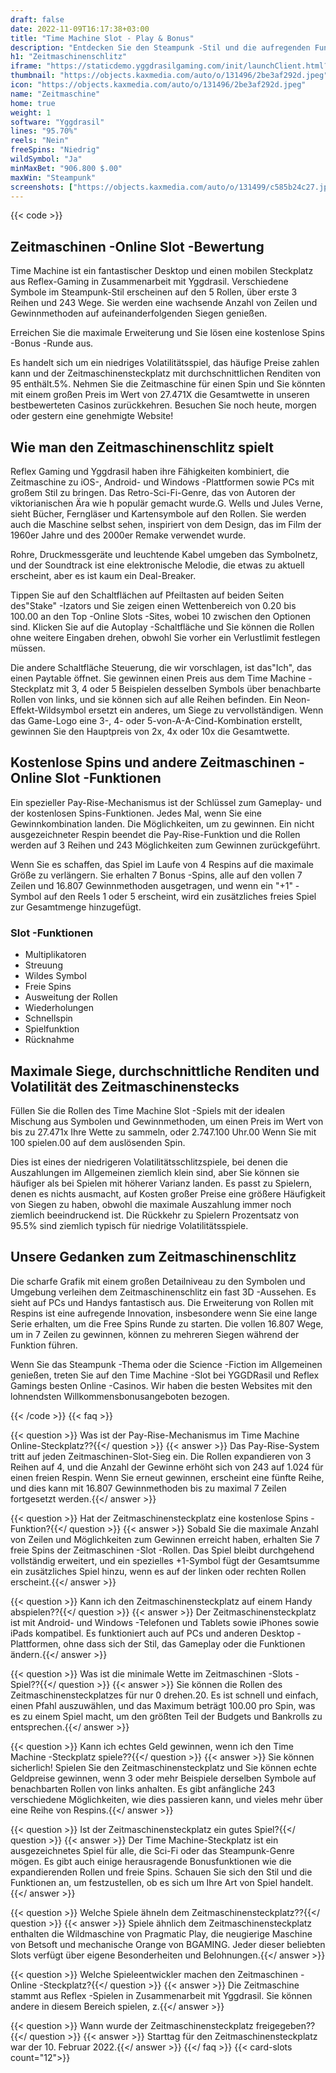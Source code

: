 ```yaml
---
draft: false
date: 2022-11-09T16:17:38+03:00
title: "Time Machine Slot - Play & Bonus"
description: "Entdecken Sie den Steampunk -Stil und die aufregenden Funktionen des Time Machine Online Slot in unserer vollständigen Bewertung. Wir sehen auch, wo wir mit dem besten Casino -Bonus spielen können."
h1: "Zeitmaschinenschlitz"
iframe: "https://staticdemo.yggdrasilgaming.com/init/launchClient.html?gameid=10069&lang=en&currency=EUR&org=Demo&key=&fullscreen=yes"
thumbnail: "https://objects.kaxmedia.com/auto/o/131496/2be3af292d.jpeg"
icon: "https://objects.kaxmedia.com/auto/o/131496/2be3af292d.jpeg"
name: "Zeitmaschine"
home: true
weight: 1
software: "Yggdrasil"
lines: "95.70%"
reels: "Nein"
freeSpins: "Niedrig"
wildSymbol: "Ja"
minMaxBet: "906.800 $.00"
maxWin: "Steampunk"
screenshots: ["https://objects.kaxmedia.com/auto/o/131499/c585b24c27.jpeg"]
---
```


{{< code >}}<h2>Zeitmaschinen -Online Slot -Bewertung</h2><p>Time Machine ist ein fantastischer Desktop und einen mobilen Steckplatz aus Reflex-Gaming in Zusammenarbeit mit Yggdrasil. Verschiedene Symbole im Steampunk-Stil erscheinen auf den 5 Rollen, über erste 3 Reihen und 243 Wege. Sie werden eine wachsende Anzahl von Zeilen und Gewinnmethoden auf aufeinanderfolgenden Siegen genießen.</p><p>Erreichen Sie die maximale Erweiterung und Sie lösen eine kostenlose Spins -Bonus -Runde aus.</p><p>Es handelt sich um ein niedriges Volatilitätsspiel, das häufige Preise zahlen kann und der Zeitmaschinensteckplatz mit durchschnittlichen Renditen von 95 enthält.5%. Nehmen Sie die Zeitmaschine für einen Spin und Sie könnten mit einem großen Preis im Wert von 27.471X die Gesamtwette in unseren bestbewerteten Casinos zurückkehren. Besuchen Sie noch heute, morgen oder gestern eine genehmigte Website!</p><h2>Wie man den Zeitmaschinenschlitz spielt</h2><p>Reflex Gaming und Yggdrasil haben ihre Fähigkeiten kombiniert, die Zeitmaschine zu iOS-, Android- und Windows -Plattformen sowie PCs mit großem Stil zu bringen. Das Retro-Sci-Fi-Genre, das von Autoren der viktorianischen Ära wie h populär gemacht wurde.G. Wells und Jules Verne, sieht Bücher, Ferngläser und Kartensymbole auf den Rollen. Sie werden auch die Maschine selbst sehen, inspiriert von dem Design, das im Film der 1960er Jahre und des 2000er Remake verwendet wurde.</p><p>Rohre, Druckmessgeräte und leuchtende Kabel umgeben das Symbolnetz, und der Soundtrack ist eine elektronische Melodie, die etwas zu aktuell erscheint, aber es ist kaum ein Deal-Breaker.</p><p>Tippen Sie auf den Schaltflächen auf Pfeiltasten auf beiden Seiten des"Stake" -Izators und Sie zeigen einen Wettenbereich von 0.20 bis 100.00 an den Top -Online Slots -Sites, wobei 10 zwischen den Optionen sind. Klicken Sie auf die Autoplay -Schaltfläche und Sie können die Rollen ohne weitere Eingaben drehen, obwohl Sie vorher ein Verlustlimit festlegen müssen.</p><p>Die andere Schaltfläche Steuerung, die wir vorschlagen, ist das"Ich", das einen Paytable öffnet. Sie gewinnen einen Preis aus dem Time Machine -Steckplatz mit 3, 4 oder 5 Beispielen desselben Symbols über benachbarte Rollen von links, und sie können sich auf alle Reihen befinden. Ein Neon-Effekt-Wildsymbol ersetzt ein anderes, um Siege zu vervollständigen. Wenn das Game-Logo eine 3-, 4- oder 5-von-A-A-Cind-Kombination erstellt, gewinnen Sie den Hauptpreis von 2x, 4x oder 10x die Gesamtwette.</p><h2>Kostenlose Spins und andere Zeitmaschinen -Online Slot -Funktionen</h2><p>Ein spezieller Pay-Rise-Mechanismus ist der Schlüssel zum Gameplay- und der kostenlosen Spins-Funktionen. Jedes Mal, wenn Sie eine Gewinnkombination landen. Die Möglichkeiten, um zu gewinnen. Ein nicht ausgezeichneter Respin beendet die Pay-Rise-Funktion und die Rollen werden auf 3 Reihen und 243 Möglichkeiten zum Gewinnen zurückgeführt.</p><p>Wenn Sie es schaffen, das Spiel im Laufe von 4 Respins auf die maximale Größe zu verlängern. Sie erhalten 7 Bonus -Spins, alle auf den vollen 7 Zeilen und 16.807 Gewinnmethoden ausgetragen, und wenn ein "+1" -Symbol auf den Reels 1 oder 5 erscheint, wird ein zusätzliches freies Spiel zur Gesamtmenge hinzugefügt.</p><h3>
Slot -Funktionen</h3><ul>
<li></span>
Multiplikatoren</li>
<li></span>
Streuung</li>
<li></span>
Wildes Symbol</li>
<li></span>
Freie Spins</li>
<li></span>
Ausweitung der Rollen</li>
<li></span>
Wiederholungen</li>
<li></span>
Schnellspin</li>
<li></span>
Spielfunktion</li>
<li></span>
Rücknahme</li></ul><h2>Maximale Siege, durchschnittliche Renditen und Volatilität des Zeitmaschinenstecks</h2><p>Füllen Sie die Rollen des Time Machine Slot -Spiels mit der idealen Mischung aus Symbolen und Gewinnmethoden, um einen Preis im Wert von bis zu 27.471x Ihre Wette zu sammeln, oder 2.747.100 Uhr.00 Wenn Sie mit 100 spielen.00 auf dem auslösenden Spin.</p><p>Dies ist eines der niedrigeren Volatilitätsschlitzspiele, bei denen die Auszahlungen im Allgemeinen ziemlich klein sind, aber Sie können sie häufiger als bei Spielen mit höherer Varianz landen. Es passt zu Spielern, denen es nichts ausmacht, auf Kosten großer Preise eine größere Häufigkeit von Siegen zu haben, obwohl die maximale Auszahlung immer noch ziemlich beeindruckend ist. Die Rückkehr zu Spielern Prozentsatz von 95.5% sind ziemlich typisch für niedrige Volatilitätsspiele.</p><h2>Unsere Gedanken zum Zeitmaschinenschlitz</h2><p>Die scharfe Grafik mit einem großen Detailniveau zu den Symbolen und Umgebung verleihen dem Zeitmaschinenschlitz ein fast 3D -Aussehen. Es sieht auf PCs und Handys fantastisch aus. Die Erweiterung von Rollen mit Respins ist eine aufregende Innovation, insbesondere wenn Sie eine lange Serie erhalten, um die Free Spins Runde zu starten. Die vollen 16.807 Wege, um in 7 Zeilen zu gewinnen, können zu mehreren Siegen während der Funktion führen.</p><p>Wenn Sie das Steampunk -Thema oder die Science -Fiction im Allgemeinen genießen, treten Sie auf den Time Machine -Slot bei YGGDRasil und Reflex Gamings besten Online -Casinos. Wir haben die besten Websites mit den lohnendsten Willkommensbonusangeboten bezogen.</p>
{{< /code >}}
{{< faq >}}

{{< question >}} Was ist der Pay-Rise-Mechanismus im Time Machine Online-Steckplatz??{{</ question >}}
{{< answer >}} Das Pay-Rise-System tritt auf jeden Zeitmaschinen-Slot-Sieg ein. Die Rollen expandieren von 3 Reihen auf 4, und die Anzahl der Gewinne erhöht sich von 243 auf 1.024 für einen freien Respin. Wenn Sie erneut gewinnen, erscheint eine fünfte Reihe, und dies kann mit 16.807 Gewinnmethoden bis zu maximal 7 Zeilen fortgesetzt werden.{{</ answer >}}

{{< question >}} Hat der Zeitmaschinensteckplatz eine kostenlose Spins -Funktion?{{</ question >}}
{{< answer >}} Sobald Sie die maximale Anzahl von Zeilen und Möglichkeiten zum Gewinnen erreicht haben, erhalten Sie 7 freie Spins der Zeitmaschinen -Slot -Rollen. Das Spiel bleibt durchgehend vollständig erweitert, und ein spezielles +1-Symbol fügt der Gesamtsumme ein zusätzliches Spiel hinzu, wenn es auf der linken oder rechten Rollen erscheint.{{</ answer >}}

{{< question >}} Kann ich den Zeitmaschinensteckplatz auf einem Handy abspielen??{{</ question >}}
{{< answer >}} Der Zeitmaschinensteckplatz ist mit Android- und Windows -Telefonen und Tablets sowie iPhones sowie iPads kompatibel. Es funktioniert auch auf PCs und anderen Desktop -Plattformen, ohne dass sich der Stil, das Gameplay oder die Funktionen ändern.{{</ answer >}}

{{< question >}} Was ist die minimale Wette im Zeitmaschinen -Slots -Spiel??{{</ question >}}
{{< answer >}} Sie können die Rollen des Zeitmaschinensteckplatzes für nur 0 drehen.20. Es ist schnell und einfach, einen Pfahl auszuwählen, und das Maximum beträgt 100.00 pro Spin, was es zu einem Spiel macht, um den größten Teil der Budgets und Bankrolls zu entsprechen.{{</ answer >}}

{{< question >}} Kann ich echtes Geld gewinnen, wenn ich den Time Machine -Steckplatz spiele??{{</ question >}}
{{< answer >}} Sie können sicherlich! Spielen Sie den Zeitmaschinensteckplatz und Sie können echte Geldpreise gewinnen, wenn 3 oder mehr Beispiele derselben Symbole auf benachbarten Rollen von links anhalten. Es gibt anfängliche 243 verschiedene Möglichkeiten, wie dies passieren kann, und vieles mehr über eine Reihe von Respins.{{</ answer >}}

{{< question >}} Ist der Zeitmaschinensteckplatz ein gutes Spiel?{{</ question >}}
{{< answer >}} Der Time Machine-Steckplatz ist ein ausgezeichnetes Spiel für alle, die Sci-Fi oder das Steampunk-Genre mögen. Es gibt auch einige herausragende Bonusfunktionen wie die expandierenden Rollen und freie Spins. Schauen Sie sich den Stil und die Funktionen an, um festzustellen, ob es sich um Ihre Art von Spiel handelt.{{</ answer >}}

{{< question >}} Welche Spiele ähneln dem Zeitmaschinensteckplatz??{{</ question >}}
{{< answer >}} Spiele ähnlich dem Zeitmaschinensteckplatz enthalten die Wildmaschine von Pragmatic Play, die neugierige Maschine von Betsoft und mechanische Orange von BGAMING. Jeder dieser beliebten Slots verfügt über eigene Besonderheiten und Belohnungen.{{</ answer >}}

{{< question >}} Welche Spieleentwickler machen den Zeitmaschinen -Online -Steckplatz?{{</ question >}}
{{< answer >}} Die Zeitmaschine stammt aus Reflex -Spielen in Zusammenarbeit mit Yggdrasil. Sie können andere in diesem Bereich spielen, z.{{</ answer >}}

{{< question >}} Wann wurde der Zeitmaschinensteckplatz freigegeben??{{</ question >}}
{{< answer >}} Starttag für den Zeitmaschinensteckplatz war der 10. Februar 2022.{{</ answer >}}
{{</ faq >}}
{{< card-slots count="12">}}